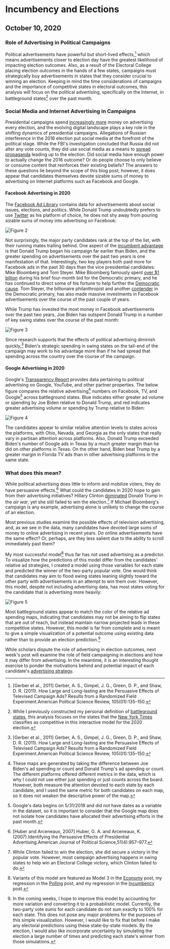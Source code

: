 # Incumbency and Elections
## October 10, 2020


### Role of Advertising in Political Campaigns

Political advertisements have powerful but short-lived effects,[^gerber] which means advertisements closer to election day have the greatest likelihood of impacting election outcomes. Also, as a result of the Electoral College placing election outcomes in the hands of a few states, campaigns must strategically buy advertisements in states that they consider crucial to winning an election. Keeping in mind the time considerations of campaigns and the importance of competitive states in electoral outcomes, this analysis will focus on the political advertising, specifically on the Internet, in battleground states[^battleground] over the past month.

### Social Media and Internet Advertising in Campaigns

Presidential campaigns spend [increasingly more](../figures/ads/tv_ag_spend.jpg) money on advertising every election, and the evolving digital landscape plays a key role in the shifting dynamics of presidential campaigns. Allegations of Russian interference in the 2016 election put social media at the forefront of the political stage. While the FBI's investigation concluded that Russia did not alter any vote counts, they did use social media as a means to [spread propaganda](https://time.com/5565991/russia-influence-2016-election/) leading up to the election. Did social media have enough power to actually change the 2016 outcome? Or do people choose to only believe or consume content that reinforces their existing beliefs? The answers to these questions lie beyond the scope of this blog post; however, it does appear that candidates themselves devote sizable sums of money to advertising on Internet platforms such as Facebook and Google.

#### Facebook Advertising in 2020

The [Facebook Ad Library](https://www.facebook.com/ads/library/?active_status=all&ad_type=political_and_issue_ads&country=US) contains data for advertisements about social issues, elections, and politics. While Donald Trump undoubtedly prefers to use [Twitter](https://twitter.com/realDonaldTrump?ref_src=twsrc%5Egoogle%7Ctwcamp%5Eserp%7Ctwgr%5Eauthor) as his platform of choice, he does not shy away from pouring sizable sums of money into advertising on Facebook:

![Figure 2](../figures/ads/top_fb_spenders.jpg)

Not surprisingly, the major party candidates rank at the top of the list, with their running mates trailing behind. One aspect of the [incumbent advantage](../posts/incumbency.md) is that Donald Trump began his campaign far earlier than Biden, and the greater spending on advertisements over the past two years is one manifestation of that. Interestingly, two key players both paid more for Facebook ads in the past 30 days than the vice presidential candidates: Mike Bloomberg and Tom Steyer. Mike Bloomberg famously spent [over $1 billion](https://abcnews.go.com/Politics/mike-bloomberg-spent-billion-month-presidential-campaign-filing/story?id=70252435) during his brief four-month bid for the Democratic primary, and he has continued to direct some of his fortune to help further the [Democratic cause](https://abcnews.go.com/Politics/mike-bloomberg-spent-billion-month-presidential-campaign-filing/story?id=70252435). Tom Steyer, the billionaire philanthropist and another [contender](https://www.npr.org/2020/02/29/801952931/tom-steyer-to-drop-out-of-2020-presidential-race) in the Democratic primary, has also made massive investments in Facebook advertisements over the course of the past couple of years.

While Trump has invested the most money in Facebook advertisements over the past two years, Joe Biden has outspent Donald Trump in a number of key swing states over the course of the past month:

![Figure 3](../figures/ads/fb_spend_swing.jpg)

Since research supports that the effects of political advertising diminish quickly,[^gerber] Biden's strategic spending in swing states on the tail-end of the campaign may work to his advantage more than if he had spread that spending across the country over the course of the campaign.

#### Google Advertising in 2020

Google's [Transparency Report](https://transparencyreport.google.com/political-ads/region/US) provides data pertaining to political advertising on Google, YouTube, and other partner properties. The below figure compares the relative advertising[^relative] numbers on Facebook, TV, and Google[^google-data] across battleground states. Blue indicates either greater ad volume or spending by Joe Biden relative to Donald Trump, and red indicates greater advertising volume or spending by Trump relative to Biden:

![Figure 4](../figures/ads/ad_maps.jpg)

The candidates appear to similar relative attention levels to states across the platforms, with Ohio, Nevada, and Georgia as the only states that really vary in partisan attention across platforms. Also, Donald Trump exceeded Biden's number of Google ads in Texas by a much greater margin than he did on other platforms in Texas. On the other hand, Biden beat Trump by a greater margin in Florida TV ads than in other advertising platforms in the same state. 

### What does this mean?

While political advertising does little to inform and mobilize voters, they do have persuasive effects.[^huber] What could the candidates in 2020 hope to gain from their advertising initiatives? Hillary Clinton [dominated](https://mediaproject.wesleyan.edu/nov-2016/?utm_source=feedburner&utm_medium=feed&utm_campaign=Feed%3A%20WesleyanMediaProject%20%28Wesleyan%20Media%20Project%29) Donald Trump in the *air war*, yet she still failed to win the election.[^clinton] If Michael Bloomberg's campaign is any example, advertising alone is unlikely to change the course of an election. 

Most previous studies examine the possible effects of television advertising, and, as we see in the data, many candidates have devoted large sums of money to online advertising in recent years. Do online advertisements have the same effect? Or, perhaps, are they less salient due to the ability to scroll immediately past them? 

My most successful model[^model] thus far has not used advertising as a predictor. To visualize how the predictions of this model differ from the candidates' relative ad strategies, I created a model using those variables for each state and predicted the winner of the two-party popular vote. One would think that candidates may aim to flood swing states leaning slightly toward the other party with advertisements in an attempt to win them over. However, this model, despite not including advertising data, has most states voting for the candidate that is advertising more heavily:  

![Figure 5](../figures/ads/prediction_map.jpg)

Most battleground states appear to match the color of the relative ad spending maps, indicating that candidates may not be aiming to flip states that are out of reach, but instead maintain narrow projected leads in these competitive states. However, this model is far from complete and is meant to give a simple visualization of a potential outcome using existing data rather than to provide an election prediction.[^improve] 

While scholars dispute the role of advertising in election outcomes, next week's post will examine the role of field campaigning in elections and how it may differ from advertising. In the meantime, it is an interesting thought exercise to ponder the motivations behind and potential impact of each candidate's [advertising strategy](https://www.cnn.com/2020/09/06/politics/battlegrounds-campaign-ad-spending/index.html).



[^gerber]: [Gerber et al., 2011] Gerber, A. S., Gimpel, J. G., Green, D. P., and Shaw, D. R. (2011). How Large and Long-lasting are the Persuasive Effects of Televised Campaign Ads? Results from a Randomized Field Experiment.American Political Science Review, 105(01):135–150.

[^battleground]: While I previously constructed my personal definition of [battleground states](../posts/intro.md), this analysis focuses on the states that the [New York Times](https://www.nytimes.com/interactive/2020/us/elections/election-states-biden-trump.html) classifies as competitive in this interactive model for the 2020 election.

[^relative]: These maps are generated by taking the difference between Joe Biden's ad spending or count and Donald Trump's ad spending or count. The different platforms offered different metrics in the data, which is why I could not use either just spending or just counts across the board. However, both measure the attention devoted to each state by each candidate, and I used the same metric for both candidates on each map, so it does not weaken the descriptive power of the map. 

[^google-data]: Google's data begins on 5/31/2018 and did not have dates as a variable in the dataset, so it is important to consider that the Google map does not isolate how candidates have allocated their advertising efforts in the past month.

[^huber]: [Huber and Arceneaux, 2007] Huber, G. A. and Arceneaux, K. (2007).Identifying the Persuasive Effects of Presidential Advertising.American Journal of Political Science,51(4):957–977.

[^clinton]: While Clinton failed to win the election, she did secure a victory in the popular vote. However, most campaign advertising happens in swing states to help win an Electoral College victory, which Clinton failed to do.

[^model]: Variants of this model are featured as Model 3 in the [Economy](economy.md) post, my regression in the [Polling](polling.md) post, and my regression in the [Incumbency](incumbency.md) post.

[^improve]: In the coming weeks, I hope to improve this model by accounting for more variation and converting it to a probabilistic model. Currently, the two-party vote sums for each candidate do not sum exactly to 100% for each state. This does not pose any major problems for the purposes of this simple visualization. However, I would like to fix that before I make any electoral predictions using these state-by-state models. By the election, I would also like incorporate uncertainty by simulating the election a large number of times and predicting each state's winner from those simulations.

